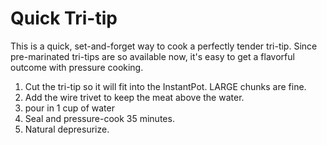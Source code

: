 # Quick Tri-tip

This is a quick, set-and-forget way to cook a perfectly tender tri-tip. Since pre-marinated tri-tips are so available now, it's easy to get a flavorful outcome with pressure cooking.

1. Cut the tri-tip so it will fit into the InstantPot. LARGE chunks are fine.
1. Add the wire trivet to keep the meat above the water.
1. pour in 1 cup of water
1. Seal and pressure-cook 35 minutes.
1. Natural depresurize.
